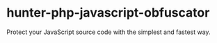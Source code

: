 # hunter-php-javascript-obfuscator
Protect your JavaScript source code with the simplest and fastest way.
